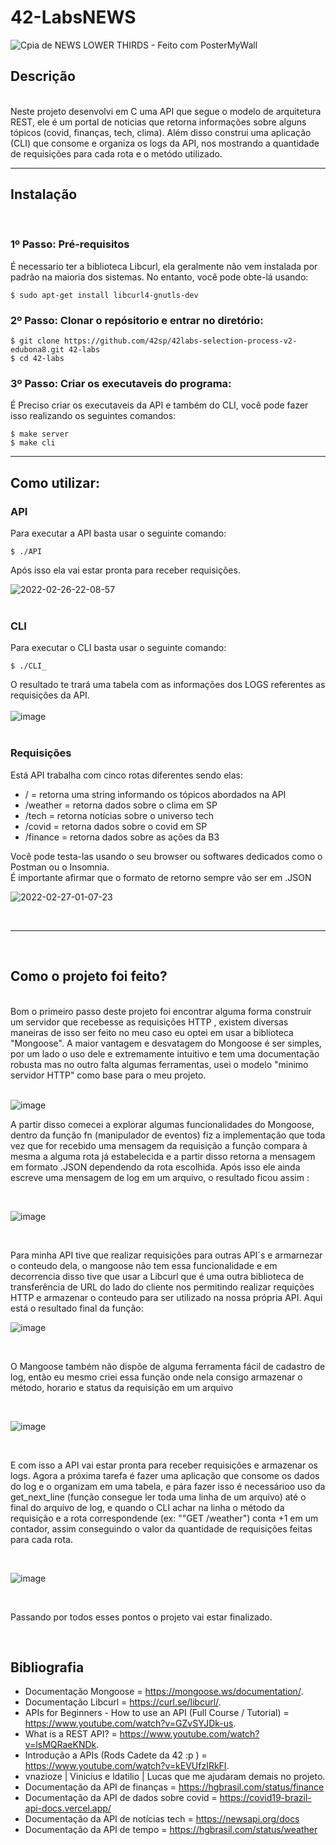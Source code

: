 # 42-LabsNEWS

![Cpia de NEWS LOWER THIRDS - Feito com PosterMyWall](https://user-images.githubusercontent.com/87132928/155868696-7dd870d3-6d6f-41d4-a067-4a0ba9f51c2c.jpg)


## Descrição
<br>
Neste projeto desenvolvi em C uma API que segue o modelo de arquitetura REST, ele é um portal de noticias que retorna informações sobre alguns tópicos (covid, finanças, tech, clima). Além disso construi uma aplicação (CLI) que consome e organiza os logs da API, nos mostrando a quantidade de requisições para cada rota e o metódo utilizado.

---

## Instalação
<br>

### 1º Passo: Pré-requisitos 
É necessario ter a biblioteca Libcurl, ela geralmente não vem instalada por padrão na maioria dos sistemas. No entanto, você pode obte-lá usando:
```
$ sudo apt-get install libcurl4-gnutls-dev
```

### 2º Passo: Clonar o repósitorio e entrar no diretório:

```
$ git clone https://github.com/42sp/42labs-selection-process-v2-edubona8.git 42-labs
$ cd 42-labs
```
### 3º Passo: Criar os executaveis do programa:
É Preciso criar os executaveis da API e também do CLI, você pode fazer isso realizando os seguintes comandos:

```
$ make server
$ make cli
```

---

## Como utilizar:

### API

Para executar a API basta usar o seguinte comando: 

```
$ ./API
```
Após isso ela vai estar pronta para receber requisições.

![2022-02-26-22-08-57](https://user-images.githubusercontent.com/87132928/155864552-726b1f98-6ac3-44bc-9b55-26e00528862a.gif)
<br>
<br>
### CLI

Para executar o CLI basta usar o seguinte comando: 
```
$ ./CLI_
```
O resultado te trará uma tabela com as informações dos LOGS referentes as requisições da API.
<br>
<br>
![image](https://user-images.githubusercontent.com/87132928/155869476-d3654c0c-f9d1-4457-8ec4-e0df34a36918.png)
<br>
<br>
### Requisições

Está API trabalha com cinco rotas diferentes sendo elas:
* / = retorna uma string informando os tópicos abordados na API
* /weather = retorna dados sobre o clima em SP
* /tech = retorna notícias sobre o universo tech
* /covid = retorna dados sobre o covid em SP
* /finance = retorna dados sobre as ações da B3 

Você pode testa-las usando o seu browser ou softwares dedicados como o Postman ou o Insomnia.
<br>
É importante afirmar que o formato de retorno sempre vão ser em .JSON
  
![2022-02-27-01-07-23](https://user-images.githubusercontent.com/87132928/155867981-ec21c21d-9627-4710-9404-576aaa6dcbc8.gif)

<br>

---

<br>

## Como o projeto foi feito?
<br>
Bom o primeiro passo deste projeto foi encontrar alguma forma construir um servidor que recebesse as requisições HTTP , existem diversas maneiras de isso ser feito no meu caso eu optei em usar a biblioteca "Mongoose". A maior vantagem e desvatagem do Mongoose é ser simples, por um lado o uso dele e extremamente intuitivo e tem uma documentação robusta mas no outro falta algumas ferramentas, usei o modelo "minimo servidor HTTP" como base para o meu projeto.
<br>
<br>

![image](https://user-images.githubusercontent.com/87132928/155896050-eff80eaf-932f-475c-9e8f-26cf15ee5bb3.png)

A partir disso comecei a explorar algumas funcionalidades do Mongoose, dentro da função fn (manipulador de eventos) fiz a implementação que toda vez que for recebido uma mensagem da requisição a função compara à mesma a alguma rota já estabelecida e a partir disso retorna a mensagem em formato .JSON dependendo da rota escolhida. Após isso ele ainda escreve uma mensagem de log em um arquivo, o resultado ficou assim :

<br>

![image](https://user-images.githubusercontent.com/87132928/155901153-b290fa03-1bbe-47b6-a539-f18f30d1c40f.png)

<br>

Para minha API tive que realizar requisições para outras API´s e armarnezar o conteudo dela, o mangoose não tem essa funcionalidade e em decorrencia disso tive que usar a Libcurl que é uma outra  biblioteca de transferência de URL do lado do cliente nos permitindo realizar requições HTTP e armazenar o conteudo para ser utilizado na nossa própria API. Aqui está o resultado final da função:
<br>

![image](https://user-images.githubusercontent.com/87132928/155903592-c737f8f6-2fa6-47e8-896b-93581a59160c.png)

<br>

O Mangoose também não dispõe de alguma ferramenta fácil de cadastro de log, então eu mesmo criei essa função onde nela consigo armazenar o método, horario e status da requisição em um arquivo

<br>

![image](https://user-images.githubusercontent.com/87132928/155903922-f03e0e12-4f80-43de-95ff-8081d7c9192e.png)

<br>

E com isso a API vai estar pronta para receber requisições e armazenar os logs. Agora a próxima tarefa é fazer uma aplicação que consome os dados do log e o organizam em uma tabela, e pára fazer isso é necessárioo uso da get_next_line (função consegue ler toda uma linha de um arquivo) até o final do arquivo de log, e quando o CLI achar na linha o método da requisição e a rota correspondende (ex: ""GET /weather") conta +1 em um contador, assim conseguindo o valor da quantidade de requisições feitas para cada rota.

<br>

![image](https://user-images.githubusercontent.com/87132928/155904344-43ea4f56-6b36-4174-bb18-37e65cce4d1c.png)

<br>

Passando por todos esses pontos o projeto vai estar finalizado.

<br>

## Bibliografia

* Documentação Mongoose = https://mongoose.ws/documentation/.
* Documentação Libcurl = https://curl.se/libcurl/.
* APIs for Beginners - How to use an API (Full Course / Tutorial) = https://www.youtube.com/watch?v=GZvSYJDk-us.
* What is a REST API? = https://www.youtube.com/watch?v=lsMQRaeKNDk.
* Introdução a APIs (Rods Cadete da 42 :p ) = https://www.youtube.com/watch?v=kEVUfzIRkFI.
* vnazioze | Vinicius e ldatilio | Lucas que me ajudaram demais no projeto.
* Documentação da API de finanças = https://hgbrasil.com/status/finance
* Documentação da API de dados sobre covid = https://covid19-brazil-api-docs.vercel.app/
* Documentação da API de notícias tech = https://newsapi.org/docs
* Documentação da API de tempo = https://hgbrasil.com/status/weather
 
